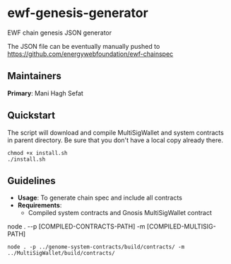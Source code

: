 # ewf-genesis-generator
EWF chain genesis JSON generator

The JSON file can be eventually manually pushed to https://github.com/energywebfoundation/ewf-chainspec

## Maintainers
**Primary**: Mani Hagh Sefat

## Quickstart
The script will download and compile MultiSigWallet and system contracts in parent directory. Be sure that you don't have a local copy already there.
```
chmod +x install.sh
./install.sh
```

## Guidelines

- **Usage**:
   To generate chain spec and include all contracts
- **Requirements**:
   - Compiled system contracts and Gnosis MultiSigWallet contract

node . --p [COMPILED-CONTRACTS-PATH] -m [COMPILED-MULTISIG-PATH]
```
node . -p ../genome-system-contracts/build/contracts/ -m ../MultiSigWallet/build/contracts/
```
